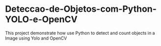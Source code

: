 # Deteccao-de-Objetos-com-Python-YOLO-e-OpenCV
This project demonstrate how use Python to detect and count objects in a Image using Yolo and OpenCV

